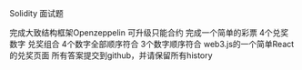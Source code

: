Solidity 面试题

完成大致结构框架Openzeppelin 可升级只能合约
完成一个简单的彩票
4个兑奖数字
兑奖组合
4个数字全部顺序符合
3个数字顺序符合
web3.js的一个简单React的兑奖页面
所有答案提交到github，并请保留所有history